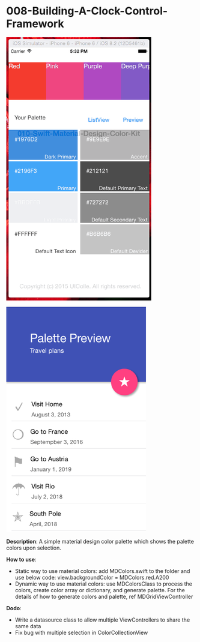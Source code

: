 # 008-Building-A-Clock-Control-Framework

![Snapshot 1](https://github.com/vidaaudrey/010-Swift-Material-Design-Color-Play/blob/master/_snapshot/snapshot.gif)

![Snapshot 2](https://github.com/vidaaudrey/010-Swift-Material-Design-Color-Play/blob/master/_snapshot/snapshot.png)


**Description**: A simple material design color palette which shows the palette colors upon selection. 


**How to use**:
* Static way to use material colors: add MDColors.swift to the folder and use below code: view.backgroundColor =  MDColors.red.A200  
* Dynamic way to use material colors: use MDColorsClass to process the colors, create color array or dictionary,  and generate palette. For the details of how to generate colors and palette, ref MDGridViewController

**Dodo**:
* Write a datasource class to allow multiple ViewControllers to share the same data 
* Fix bug with multiple selection in ColorCollectionView
